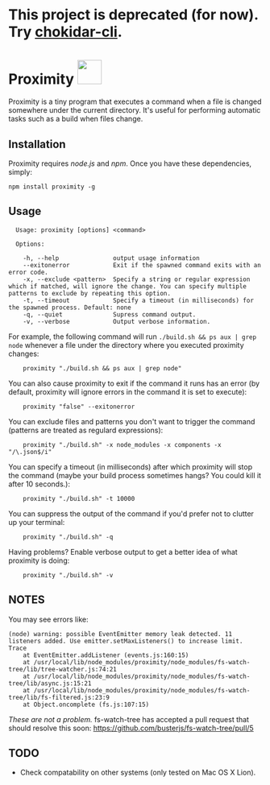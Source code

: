 # **This project is deprecated (for now).<br/>Try [chokidar-cli](https://github.com/kimmobrunfeldt/chokidar-cli).**


Proximity <img src="https://raw.github.com/andyburke/proximity/master/proximity.jpg" width="48" height="48" />
=========
                                
Proximity is a tiny program that executes a command when a file is changed somewhere under the current directory. It's useful for performing automatic tasks such as a build when files change.

## Installation
Proximity requires *node.js* and *npm*. Once you have these dependencies, simply:

	npm install proximity -g
	
## Usage

```
  Usage: proximity [options] <command>

  Options:

    -h, --help               output usage information
    --exitonerror            Exit if the spawned command exits with an error code.
    -x, --exclude <pattern>  Specify a string or regular expression which if matched, will ignore the change. You can specify multiple patterns to exclude by repeating this option.
    -t, --timeout            Specify a timeout (in milliseconds) for the spawned process. Default: none
    -q, --quiet              Supress command output.
    -v, --verbose            Output verbose information.
```

For example, the following command will run `./build.sh && ps aux | grep node` whenever a file under the directory where you executed proximity changes:

```
	proximity "./build.sh && ps aux | grep node"
```

You can also cause proximity to exit if the command it runs has an error (by default, proximity will ignore errors in the command it is set to execute):

```
    proximity "false" --exitonerror
```

You can exclude files and patterns you don't want to trigger the command (patterns are treated as regulard expressions):

```
    proximity "./build.sh" -x node_modules -x components -x "/\.json$/i"
```

You can specify a timeout (in milliseconds) after which proximity will stop the command (maybe your build process sometimes hangs? You could kill it after 10 seconds.):

```
    proximity "./build.sh" -t 10000
```

You can suppress the output of the command if you'd prefer not to clutter up your terminal:

```
    proximity "./build.sh" -q
```

Having problems? Enable verbose output to get a better idea of what proximity is doing:

```
    proximity "./build.sh" -v
```

## NOTES

You may see errors like:

```
(node) warning: possible EventEmitter memory leak detected. 11 listeners added. Use emitter.setMaxListeners() to increase limit.
Trace
    at EventEmitter.addListener (events.js:160:15)
    at /usr/local/lib/node_modules/proximity/node_modules/fs-watch-tree/lib/tree-watcher.js:74:21
    at /usr/local/lib/node_modules/proximity/node_modules/fs-watch-tree/lib/async.js:15:21
    at /usr/local/lib/node_modules/proximity/node_modules/fs-watch-tree/lib/fs-filtered.js:23:9
    at Object.oncomplete (fs.js:107:15)
```

*These are not a problem.* fs-watch-tree has accepted a pull request that should resolve this soon: https://github.com/busterjs/fs-watch-tree/pull/5

## TODO
* Check compatability on other systems (only tested on Mac OS X Lion).
